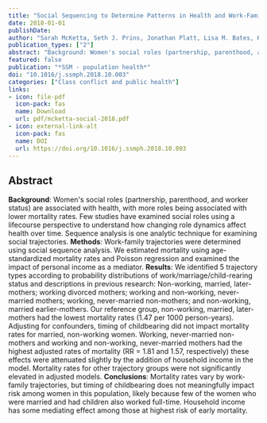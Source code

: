 ```yaml
---
title: "Social Sequencing to Determine Patterns in Health and Work-Family Trajectories for U.S. Women, 1968-2013"
date: 2018-01-01
publishDate: 
author: "Sarah McKetta, Seth J. Prins, Jonathan Platt, Lisa M. Bates, Katherine Keyes"
publication_types: ["2"]
abstract: "Background: Women's social roles (partnership, parenthood, and worker status) are associated with health, with more roles being associated with lower mortality rates. Few studies have examined social roles using a lifecourse perspective to understand how changing role dynamics affect health over time. Sequence analysis is one analytic technique for examining social trajectories. Methods: Work-family trajectories were determined using social sequence analysis. We estimated mortality using age-standardized mortality rates and Poisson regression and examined the impact of personal income as a mediator. Results: We identified 5 trajectory types according to probability distributions of work/marriage/child-rearing status and descriptions in previous research: Non-working, married, later-mothers; working divorced mothers; working and non-working, never-married mothers; working, never-married non-mothers; and non-working, married earlier-mothers. Our reference group, non-working, married, later-mothers had the lowest mortality rates (1.47 per 1000 person-years). Adjusting for confounders, timing of childbearing did not impact mortality rates for married, non-working women. Working, never-married non-mothers and working and non-working, never-married mothers had the highest adjusted rates of mortality (RR = 1.81 and 1.57, respectively) these effects were attenuated slightly by the addition of household income in the model. Mortality rates for other trajectory groups were not significantly elevated in adjusted models. Conclusions: Mortality rates vary by work-family trajectories, but timing of childbearing does not meaningfully impact risk among women in this population, likely because few of the women who were married and had children also worked full-time. Household income has some mediating effect among those at highest risk of early mortality."
featured: false
publication: "*SSM - population health*"
doi: "10.1016/j.ssmph.2018.10.003"
categories: ["Class conflict and public health"]
links:
- icon: file-pdf
  icon-pack: fas
  name: Download
  url: pdf/mcketta-social-2018.pdf
- icon: external-link-alt
  icon-pack: fas
  name: DOI
  url: https://doi.org/10.1016/j.ssmph.2018.10.003
---
```


## Abstract

**Background**: Women's social roles (partnership, parenthood, and worker status) are associated with health, with more roles being associated with lower mortality rates. Few studies have examined social roles using a lifecourse perspective to understand how changing role dynamics affect health over time. Sequence analysis is one analytic technique for examining social trajectories. **Methods**: Work-family trajectories were determined using social sequence analysis. We estimated mortality using age-standardized mortality rates and Poisson regression and examined the impact of personal income as a mediator. **Results**: We identified 5 trajectory types according to probability distributions of work/marriage/child-rearing status and descriptions in previous research: Non-working, married, later-mothers; working divorced mothers; working and non-working, never-married mothers; working, never-married non-mothers; and non-working, married earlier-mothers. Our reference group, non-working, married, later-mothers had the lowest mortality rates (1.47 per 1000 person-years). Adjusting for confounders, timing of childbearing did not impact mortality rates for married, non-working women. Working, never-married non-mothers and working and non-working, never-married mothers had the highest adjusted rates of mortality (RR = 1.81 and 1.57, respectively) these effects were attenuated slightly by the addition of household income in the model. Mortality rates for other trajectory groups were not significantly elevated in adjusted models. **Conclusions**: Mortality rates vary by work-family trajectories, but timing of childbearing does not meaningfully impact risk among women in this population, likely because few of the women who were married and had children also worked full-time. Household income has some mediating effect among those at highest risk of early mortality.